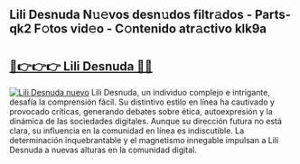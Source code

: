 ## Lili Desnuda N𝚞𝚎vos desn𝚞dos filtr𝚊dos - Parts-qk2 F𝚘tos vid𝚎o - C𝚘ntenido atr𝚊ctivo klk9a

# <h2><a href="http://mbckny.tromn.icu/?c=Lili+Desnuda">🔗👉👉👉 Lili Desnuda 🔗🔗</a></h2>

[![Lili Desnuda nuevo](https://i.imgur.com/pEAQMta.gif)](http://mbckny.tromn.icu/?c=Lili+Desnuda)
Lili Desnuda, un individuo complejo e intrigante, desafía la comprensión fácil. Su distintivo estilo en línea ha cautivado y provocado críticas, generando debates sobre ética, autoexpresión y la dinámica de las sociedades digitales. Aunque su dirección futura no está clara, su influencia en la comunidad en línea es indiscutible. La determinación inquebrantable y el magnetismo innegable impulsan a Lili Desnuda a nuevas alturas en la comunidad digital.
